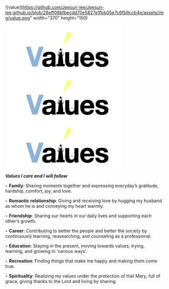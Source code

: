 
![value](https://github.com/Jeesun-lee/Jeesun-lee.github.io/blob/28eff08bfbecdd70e5827e1fbb05e7c6fb9ccb4e/assets/img/value.png" width="370" height="150)


<img src="https://github.com/Jeesun-lee/Jeesun-lee.github.io/blob/28eff08bfbecdd70e5827e1fbb05e7c6fb9ccb4e/assets/img/value.png" width="370" height="150">

<img src="https://github.com/Jeesun-lee/Jeesun-lee.github.io/blob/51bd3de255e201fa2e60828afbd03fa6ef6aec9f/value2.png" width="370" height="150">

<img src="https://github.com/Jeesun-lee/Jeesun-lee.github.io/blob/40bbdb1c5142ee1debd7c05c614bd266dedba831/value2.jpeg" width="370" height="150">




<br/>

**_Values I care and I will follow_**


‣ **Family**: Sharing moments together and expressing everyday’s gratitude, hardship, comfort, joy, and love.

‣ **Romantic relationship**: Giving and receiving love by hugging my husband as whom he is and conveying my heart warmly.

‣ **Friendship**: Sharing our hearts in our daily lives and supporting each other’s growth.

‣ **Career**: Contributing to better the people and better the society by continuously learning, reasearching, and counseling as a professional.

‣ **Education**: Staying in the present, moving towards values, trying, learning, and growing in ‘various ways’.

‣ **Recreation**: Finding things that make me happy and making them come true.

‣ **Spirituality**: Realizing my values ​​under the protection of Hail Mary, full of grace, giving thanks to the Lord and living by sharing.

